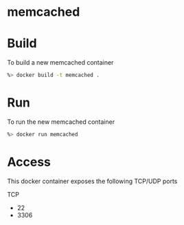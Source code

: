 memcached
================

# Build
To build a new memcached container

```sh
%> docker build -t memcached .
```

# Run
To run the new memcached container

```sh
%> docker run memcached
```

# Access
This docker container exposes the following TCP/UDP ports

TCP
* 22
* 3306
